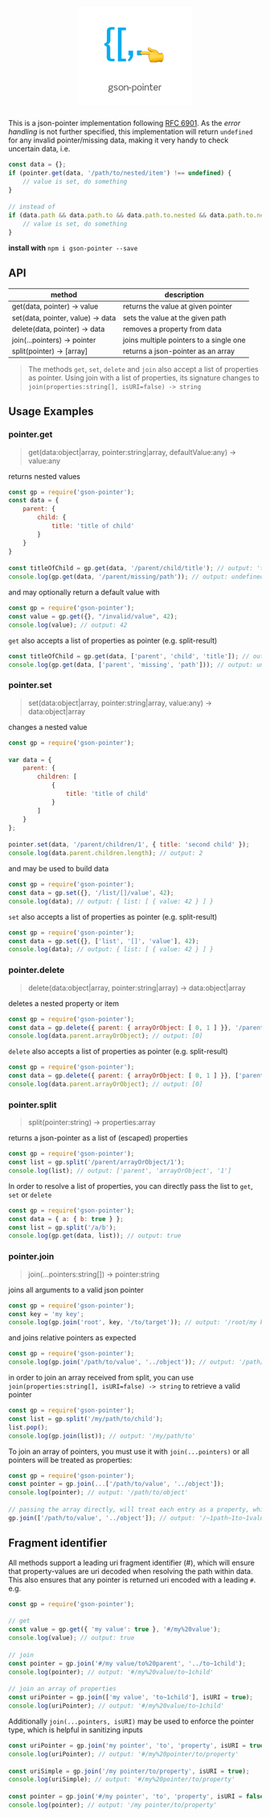 <h1 align="center"><img src="./docs/gson-pointer.png" width:"228" alt="gson-pointer"></h1>

This is a json-pointer implementation following [RFC 6901](https://tools.ietf.org/html/rfc6901).
As the _error handling_ is not further specified, this implementation will return `undefined` for any invalid
pointer/missing data, making it very handy to check uncertain data, i.e.

```js
const data = {};
if (pointer.get(data, '/path/to/nested/item') !== undefined) {
    // value is set, do something
}

// instead of
if (data.path && data.path.to && data.path.to.nested && data.path.to.nested.item) {
    // value is set, do something
}
```

**install with** `npm i gson-pointer --save`


## API

| method                                | description
| ------------------------------------- | -------------------------------------------------------------
| get(data, pointer) -> value           | returns the value at given pointer
| set(data, pointer, value) -> data     | sets the value at the given path
| delete(data, pointer) -> data         | removes a property from data
| join(...pointers) -> pointer          | joins multiple pointers to a single one
| split(pointer) -> [array]             | returns a json-pointer as an array


> The methods `get`, `set`, `delete` and `join` also accept a list of properties as pointer. Using join with a list
> of properties, its signature changes to `join(properties:string[], isURI=false) -> string`


## Usage Examples

### pointer.get

> get(data:object|array, pointer:string|array, defaultValue:any) -> value:any

returns nested values

```js
const gp = require('gson-pointer');
const data = {
    parent: {
        child: {
            title: 'title of child'
        }
    }
}

const titleOfChild = gp.get(data, '/parent/child/title'); // output: 'title of child'
console.log(gp.get(data, '/parent/missing/path')); // output: undefined
```

and may optionally return a default value with

```js
const gp = require('gson-pointer');
const value = gp.get({}, "/invalid/value", 42);
console.log(value); // output: 42
```

`get` also accepts a list of properties as pointer (e.g. split-result)

```js
const titleOfChild = gp.get(data, ['parent', 'child', 'title']); // output: 'title of child'
console.log(gp.get(data, ['parent', 'missing', 'path'])); // output: undefined
```

### pointer.set

> set(data:object|array, pointer:string|array, value:any) -> data:object|array

changes a nested value

```js
const gp = require('gson-pointer');

var data = {
    parent: {
        children: [
            {
                title: 'title of child'
            }
        ]
    }
};

pointer.set(data, '/parent/children/1', { title: 'second child' });
console.log(data.parent.children.length); // output: 2
```

and may be used to build data

```js
const gp = require('gson-pointer');
const data = gp.set({}, '/list/[]/value', 42);
console.log(data); // output: { list: [ { value: 42 } ] }
```

`set` also accepts a list of properties as pointer (e.g. split-result)

```js
const gp = require('gson-pointer');
const data = gp.set({}, ['list', '[]', 'value'], 42);
console.log(data); // output: { list: [ { value: 42 } ] }
```


### pointer.delete

> delete(data:object|array, pointer:string|array) -> data:object|array

deletes a nested property or item

```js
const gp = require('gson-pointer');
const data = gp.delete({ parent: { arrayOrObject: [ 0, 1 ] }}, '/parent/arrayOrObject/1');
console.log(data.parent.arrayOrObject); // output: [0]
```

`delete` also accepts a list of properties as pointer (e.g. split-result)

```js
const gp = require('gson-pointer');
const data = gp.delete({ parent: { arrayOrObject: [ 0, 1 ] }}, ['parent', 'arrayOrObject', '1']);
console.log(data.parent.arrayOrObject); // output: [0]
```


### pointer.split

> split(pointer:string) -> properties:array

returns a json-pointer as a list of (escaped) properties

```js
const gp = require('gson-pointer');
const list = gp.split('/parent/arrayOrObject/1');
console.log(list); // output: ['parent', 'arrayOrObject', '1']
```

In order to resolve a list of properties, you can directly pass the list to `get`, `set` or `delete`

```js
const gp = require('gson-pointer');
const data = { a: { b: true } };
const list = gp.split('/a/b');
console.log(gp.get(data, list)); // output: true
```


### pointer.join

> join(...pointers:string[]) -> pointer:string

joins all arguments to a valid json pointer

```js
const gp = require('gson-pointer');
const key = 'my key';
console.log(gp.join('root', key, '/to/target')); // output: '/root/my key/to/target'
```

and joins relative pointers as expected

```js
const gp = require('gson-pointer');
console.log(gp.join('/path/to/value', '../object')); // output: '/path/to/object'
```

in order to join an array received from split, you can use `join(properties:string[], isURI=false) -> string` to
retrieve a valid pointer

```js
const gp = require('gson-pointer');
const list = gp.split('/my/path/to/child');
list.pop();
console.log(gp.join(list)); // output: '/my/path/to'
```

To join an array of pointers, you must use it with `join(...pointers)` or all pointers will be treated as properties:

```js
const gp = require('gson-pointer');
const pointer = gp.join(...['/path/to/value', '../object']);
console.log(pointer); // output: '/path/to/object'

// passing the array directly, will treat each entry as a property, which will be escaped and resolves to:
gp.join(['/path/to/value', '../object']); // output: '/~1path~1to~1value/..~1object'
```


## Fragment identifier

All methods support a leading uri fragment identifier (#), which will ensure that property-values are uri decoded
when resolving the path within data. This also ensures that any pointer is returned uri encoded with a leading `#`. e.g.

```js
const gp = require('gson-pointer');

// get
const value = gp.get({ 'my value': true }, '#/my%20value');
console.log(value); // output: true

// join
const pointer = gp.join('#/my value/to%20parent', '../to~1child');
console.log(pointer); // output: '#/my%20value/to~1child'

// join an array of properties
const uriPointer = gp.join(['my value', 'to~1child'], isURI = true);
console.log(uriPointer); // output: '#/my%20value/to~1child'
```

Additionally `join(...pointers, isURI)` may be used to enforce the pointer type, which is helpful in sanitizing inputs

```js
const uriPointer = gp.join('my pointer', 'to', 'property', isURI = true);
console.log(uriPointer); // output: '#/my%20pointer/to/property'

const uriSimple = gp.join('/my pointer/to/property', isURI = true);
console.log(uriSimple); // output: '#/my%20pointer/to/property'

const pointer = gp.join('#/my pointer', 'to', 'property', isURI = false);
console.log(pointer); // output: '/my pointer/to/property'
```

